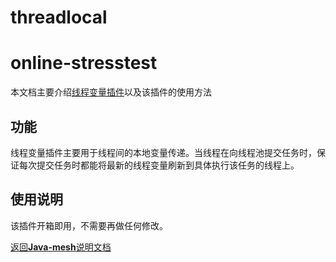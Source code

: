 # threadlocal

# online-stresstest

本文档主要介绍[线程变量插件](../../../javamesh-plugins/javamesh-threadlocal)以及该插件的使用方法

## 功能
线程变量插件主要用于线程间的本地变量传递。当线程在向线程池提交任务时，保证每次提交任务时都能将最新的线程变量刷新到具体执行该任务的线程上。

## 使用说明
该插件开箱即用，不需要再做任何修改。

[返回**Java-mesh**说明文档](../../README.md)

